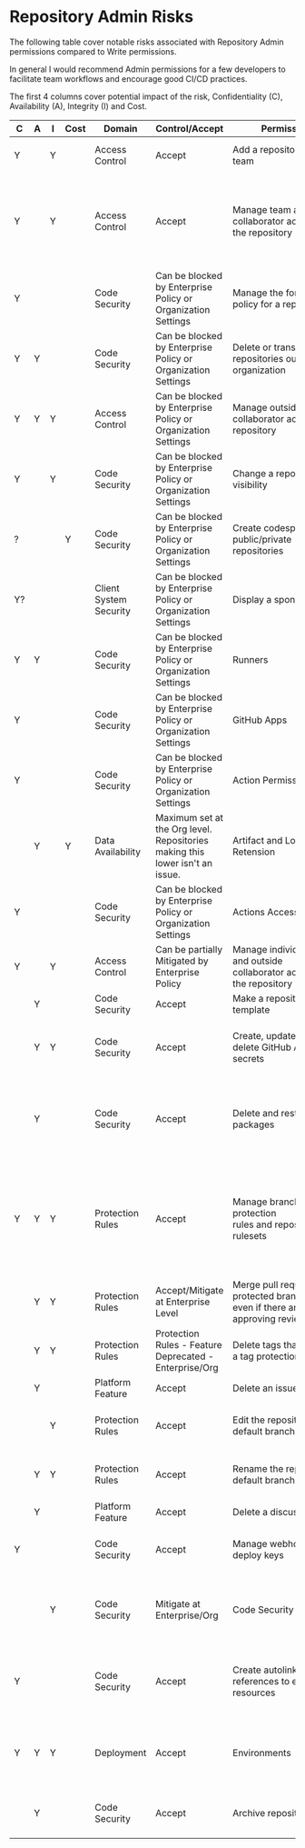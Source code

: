 # Repository Admin Risks

The following table cover notable risks associated with Repository Admin permissions compared to Write permissions. 

In general I would recommend Admin permissions for a few developers to facilitate team workflows and encourage good CI/CD practices.

The first 4 columns cover potential impact of the risk, Confidentiality (C), Availability (A), Integrity (I) and Cost.

| C | A | I | Cost | Domain | Control/Accept | Permission | Risk | 
| --- | --- | --- | --- | --- | --- | --- | --- | 
| Y |  | Y |  | Access Control | Accept | Add a repository to a team | Potentially allow unauthorized access/modification. | 
| Y |  | Y |  | Access Control | Accept | Manage team and collaborator access to the repository | Potentially allow unauthorized access/modification.  Cannot add people outside of the organization, risk is allowing someone in house access to a repository that they shouldn't have access to. |
| Y |  |  |  | Code Security | Can be blocked by Enterprise Policy or Organization Settings | Manage the forking policy for a repository | Fork repo to private/public repo. Could expose data. |
| Y | Y |  |  | Code Security | Can be blocked by Enterprise Policy or Organization Settings | Delete or transfer repositories out of the organization | Deleting repo would impact availability, transfer could impact confidentiality |
| Y | Y | Y |  | Access Control | Can be blocked by Enterprise Policy or Organization Settings | Manage outside collaborator access to a repository | No limit of the potential impact here |
| Y |  | Y |  | Code Security | Can be blocked by Enterprise Policy or Organization Settings | Change a repository's visibility | Public could expose intellectual property. |
| ? |  |  | Y | Code Security | Can be blocked by Enterprise Policy or Organization Settings | Create codespaces for public/private repositories | Cost and possible confidentiality impact. |
| Y? |  |  |  | Client System Security | Can be blocked by Enterprise Policy or Organization Settings | Display a sponsor button | Possibly a bad actor could use this to direct to malware site, or exfiltrate limited metadata data such as Repo name. |
| Y | Y |  |  | Code Security | Can be blocked by Enterprise Policy or Organization Settings | Runners | Bad actor could add a runner that exfiltrates data or doesn't function properly resulting in loss of service. | 
| Y |  |  |  | Code Security | Can be blocked by Enterprise Policy or Organization Settings | GitHub Apps | External applications that are authorized to interact with a repository could exfiltrate data, possibly more. |
| Y |  |  |  | Code Security | Can be blocked by Enterprise Policy or Organization Settings | Action Permissoins | Allowing external actions from third parties could expose data. |
|  | Y |  | Y | Data Availability | Maximum set at the Org level. Repositories making this lower isn't an issue. | Artifact and Log Retension | Setting value too high could incur cost for additional services or prevent actions from running due to being out of storage space. | 
| Y |  |  |  | Code Security | Can be blocked by Enterprise Policy or Organization Settings | Actions Access | Possible code exposure. |
| Y |  | Y |  | Access Control | Can be partially Mitigated by Enterprise Policy | Manage individual, team, and outside collaborator access to the repository | Allowing outside collaborators could expose data as well as allow modifications |
|  | Y |  |  | Code Security | Accept | Make a repository a template | Minimal risk requiring ability to create repositories. |
|  | Y | Y |  | Code Security | Accept | Create, update, and delete GitHub Actions secrets | Replace secrets impacting availability, modify variables potentially impacting availability and integrity (loss of data). |
|  | Y |  |  | Code Security | Accept | Delete and restore packages | Deletion of package or restoring bad/incorrect package. Packages should all be built from source control anyway, allowing deletion/restore should not create additional risks. |
| Y | Y | Y |  | Protection Rules | Accept | Manage branch protection rules and repository rulesets | Impact would vary depending on use. If protecting a critical branch (such as a deployment branch) the impact could be severe.  Leaving these up to team and their workflow seems reasonable. Can be further mitigated with Repository Policy. |
|  | Y | Y |  | Protection Rules | Accept/Mitigate at Enterprise Level | Merge pull requests on protected branches, even if there are no approving reviews | Similar to 'Manage branch protection rules and repository rulesets'. |
|  | Y | Y |  | Protection Rules | Protection Rules - Feature Deprecated - Enterprise/Org | Delete tags that match a tag protection rule | Not a big issue in general. If you need to protect tags, it can be done at the Enterprise/Org level |
|  | Y |  |  | Platform Feature | Accept | Delete an issue | Normal team lead activity IMO.  |
|  |  | Y |  | Protection Rules | Accept | Edit the repository's default branch | Could change how branch protections function. Similar to protection rule management. |
|  | Y | Y |  | Protection Rules | Accept | Rename the repository's default branch | Could change how branch protections function. Similar to protection rule management. |
|  | Y |  |  | Platform Feature | Accept | Delete a discussion | Not security sensitive |
| Y |  |  |  | Code Security | Accept | Manage webhooks and deploy keys | Could be used to exfiltrate data. GitHub has rate limits so risk to availability should be minimal. |
|  |  | Y |  | Code Security | Mitigate at Enterprise/Org | Code Security Settings | Turning off could allow vulnerable software components into released software. This can be enforced at the Enterprise/Org level |
| Y |  |  |  | Code Security | Accept | Create autolink references to external resources | Potential to insert URL's into issues, pull request and commit data. Anyone with write access to the repository could do the same |
| Y | Y | Y |  | Deployment | Accept | Environments | Badly configured/deleted/modified environments could impact code deployabilit. User with write access could have similar impact. |
|  | Y |  |  | Code Security | Accept | Archive repositories | Makes repository read only impacting abilty to make changes. Self-foot-shoot. Recovery is to Unarchive |
